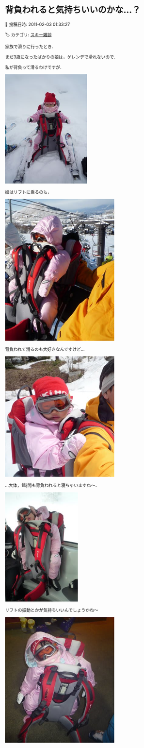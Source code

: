 # 背負われると気持ちいいのかな…？

📅 投稿日時: 2011-02-03 01:33:27

🏷️ カテゴリ: [スキー雑談](c1f9d2cb7478308da16419928ea3945e9.md)

家族で滑りに行ったとき．





まだ3歳になったばかりの娘は，ゲレンデで滑れないので．


私が背負って滑るわけですが．




![2d76f759e4a928b1e5a99128a5631059.jpg](images/2d76f759e4a928b1e5a99128a5631059.jpg)







娘はリフトに乗るのも，




![b2385ddcff5de0f43ef8a1d0fdf53e11.jpg](images/b2385ddcff5de0f43ef8a1d0fdf53e11.jpg)




背負われて滑るのも大好きなんですけど…




![f6ef0f8302e3f12dee11098f54a168a2.jpg](images/f6ef0f8302e3f12dee11098f54a168a2.jpg)







…大体，1時間も背負われると寝ちゃいますね～．




![de930e4c067f130a1e6227518cf68de4.jpg](images/de930e4c067f130a1e6227518cf68de4.jpg)




リフトの振動とかが気持ちいいんでしょうかね～







![f1bb8534a1608662a9b9b954b96bf349.jpg](images/f1bb8534a1608662a9b9b954b96bf349.jpg)
